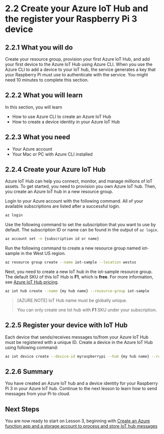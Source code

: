 <properties
 pageTitle="Create your Azure IoT Hub and the register your Raspberry Pi 3 device | Microsoft Azure"
 description="Create your resource group, provision your first Azure IoT Hub, and add your first device to the Azure IoT Hub using Azure CLI. When you use the Azure CLI to add a device to your IoT hub, the service generates a key that your Raspberry Pi must use to authenticate with the service. You might need 10 minutes to complete this section."
 services="iot-hub"
 documentationCenter=""
 authors="shizn"
 manager="timlt"
 tags=""
 keywords=""/>

<tags
 ms.service="iot-hub"
 ms.devlang="multiple"
 ms.topic="article"
 ms.tgt_pltfrm="na"
 ms.workload="na"
 ms.date="09/28/2016" 
 ms.author="xshi"/>

# 2.2 Create your Azure IoT Hub and the register your Raspberry Pi 3 device

## 2.2.1 What you will do
Create your resource group, provision your first Azure IoT Hub, and add your first device to the Azure IoT Hub using Azure CLI. When you use the Azure CLI to add a device to your IoT hub, the service generates a key that your Raspberry Pi must use to authenticate with the service. You might need 10 minutes to complete this section.

## 2.2.2 What you will learn
In this section, you will learn
- How to use Azure CLI to create an Azure IoT Hub
- How to create a device identity in your Azure IoT Hub

## 2.2.3 What you need
- Your Azure account
- Your Mac or PC with Azure CLI installed

## 2.2.4 Create your Azure IoT Hub
Azure IoT Hub can help you connect, monitor, and manage millions of IoT assets. To get started, you need to provision you own Azure IoT hub. Then, you create an Azure IoT hub in a new resource group. 

Login to your Azure account with the following command. All of your available subscriptions are listed after a successful login.

```bash
az login
```

Use the following command to set the subscription that you want to use by default. The subscription ID or name can be found in the output of `az login`.

```bash
az account set -n {subscription id or name}
```

Run the following command to create a new resource group named iot-sample in the West US region.

```bash
az resource group create --name iot-sample --location westus
```

Next, you need to create a new IoT hub in the iot-sample resource group. The default SKU of this IoT Hub is **F1**, which is **free**. For more information, see [Azure IoT Hub pricing](https://azure.microsoft.com/pricing/details/iot-hub/).

```bash
az iot hub create --name {my hub name} --resource-group iot-sample
```

> [AZURE.NOTE] IoT Hub name must be globally unique.
>
> You can only create one Iot hub with **F1** SKU under your subscription.

## 2.2.5 Register your device with IoT Hub
Each device that sends/receives messages to/from your Azure IoT Hub must be registered with a unique ID. Create a device in the Azure IoT Hub using following command:

```bash
az iot device create --device-id myraspberrypi --hub {my hub name} --resource-group iot-sample
```

## 2.2.6 Summary
You have created an Azure IoT hub and a device identity for your Raspberry Pi 3 in your Azure IoT hub. Continue to the next lesson to learn how to send messages from your Pi to cloud.

## Next Steps
You are now ready to start on Lesson 3, beginning with [Create an Azure function app and a storage account to process and store IoT hub messages](iot-hub-raspberry-pi-node-lesson3-deploy-arm-template.md)